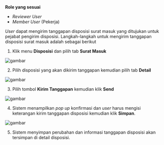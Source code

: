 **Role yang sesuai**

- *Reviewer User*
- *Member User* (Pekerja)

 _User_ dapat mengirim tanggapan disposisi surat masuk yang ditujukan untuk pejabat pengirim disposisi. Langkah-langkah untuk mengirim tanggapan disposisi surat masuk adalah sebagai berikut


1.    Klik menu **Disposisi** dan pilih tab **Surat Masuk**

![gambar](SC_SuratMasuk/SM50.png)

2.    Pilih disposisi yang akan dikirim tanggapan kemudian pilih tab **Detail**

![gambar](SC_SuratMasuk/SM51.png)

3.    Pilih tombol **Kirim Tanggapan** kemudian klik **Send**

![gambar](SC_SuratMasuk/SM52.png)

4.    Sistem menampilkan _pop up_ konfirmasi dan _user_ harus mengisi keterangan kirim tanggapan disposisi kemudian klik **Simpan**.

![gambar](SC_SuratMasuk/SM53.png)

5.    Sistem menyimpan perubahan dan informasi tanggapan disposisi akan tersimpan di detail disposisi.
